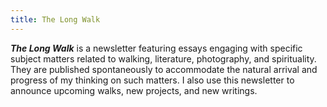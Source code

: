 ```yaml
---
title: The Long Walk
---
```

_**The Long Walk**_ is a newsletter featuring essays engaging with specific subject matters related to walking, literature, photography, and spirituality. They are published spontaneously to accommodate the natural arrival and progress of my thinking on such matters. I also use this newsletter to announce upcoming walks, new projects, and new writings.